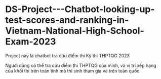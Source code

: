# DS-Project---Chatbot-looking-up-test-scores-and-ranking-in-Vietnam-National-High-School-Exam-2023

Project này là chatbot tra cứu điểm thi Kỳ thi THPTQG 2023

Người dùng có thể tra cứu điểm thi THPTQG của mình, và vị trí xếp hạng của khối thi trên toàn tỉnh mà thí sinh tham gia và trên toàn quốc
